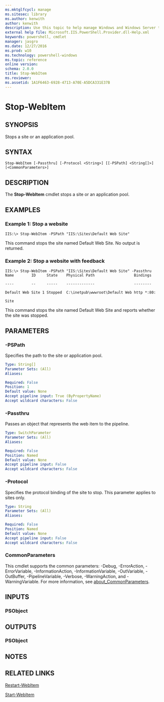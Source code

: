 ```yaml
---
ms.mktglfcycl: manage
ms.sitesec: library
ms.author: kenwith
author: kenwith
description: Use this topic to help manage Windows and Windows Server technologies with Windows PowerShell.
external help file: Microsoft.IIS.PowerShell.Provider.dll-Help.xml
keywords: powershell, cmdlet
manager: jasgro
ms.date: 12/27/2016
ms.prod: w10
ms.technology: powershell-windows
ms.topic: reference
online version: 
schema: 2.0.0
title: Stop-WebItem
ms.reviewer:
ms.assetid: 1A1F6463-6928-4713-A70E-A5DCA331E37B
---
```


# Stop-WebItem

## SYNOPSIS
Stops a site or an application pool.

## SYNTAX

```
Stop-WebItem [-Passthru] [-Protocol <String>] [[-PSPath] <String[]>] [<CommonParameters>]
```

## DESCRIPTION
The **Stop-WebItem** cmdlet stops a site or an application pool.

## EXAMPLES

### Example 1: Stop a website
```
IIS:\> Stop-WebItem -PSPath "IIS:\Sites\Default Web Site"
```

This command stops the site named Default Web Site.
No output is returned.

### Example 2: Stop a website with feedback
```
IIS:\> Stop-WebItem -PSPath "IIS:\Sites\Default Web Site" -Passthru
Name        ID     State    Physical Path                  Bindings

----        --     -----    -------------                  --------

Default Web Site 1 Stopped  C:\inetpub\wwwroot\Default Web http *:80:

Site
```

This command stops the site named Default Web Site and reports whether the site was stopped.

## PARAMETERS

### -PSPath
Specifies the path to the site or application pool.

```yaml
Type: String[]
Parameter Sets: (All)
Aliases: 

Required: False
Position: 1
Default value: None
Accept pipeline input: True (ByPropertyName)
Accept wildcard characters: False
```

### -Passthru
Passes an object that represents the web item to the pipeline.

```yaml
Type: SwitchParameter
Parameter Sets: (All)
Aliases: 

Required: False
Position: Named
Default value: None
Accept pipeline input: False
Accept wildcard characters: False
```

### -Protocol
Specifies the protocol binding of the site to stop.
This parameter applies to sites only.

```yaml
Type: String
Parameter Sets: (All)
Aliases: 

Required: False
Position: Named
Default value: None
Accept pipeline input: False
Accept wildcard characters: False
```

### CommonParameters
This cmdlet supports the common parameters: -Debug, -ErrorAction, -ErrorVariable, -InformationAction, -InformationVariable, -OutVariable, -OutBuffer, -PipelineVariable, -Verbose, -WarningAction, and -WarningVariable. For more information, see [about_CommonParameters](http://go.microsoft.com/fwlink/?LinkID=113216).

## INPUTS

### PSObject

## OUTPUTS

### PSObject

## NOTES

## RELATED LINKS

[Restart-WebItem](./Restart-WebItem.md)

[Start-WebItem](./Start-WebItem.md)
